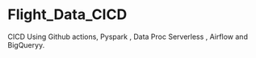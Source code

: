 # Flight_Data_CICD

CICD Using Github actions, Pyspark , Data Proc Serverless , Airflow and BigQueryy.
